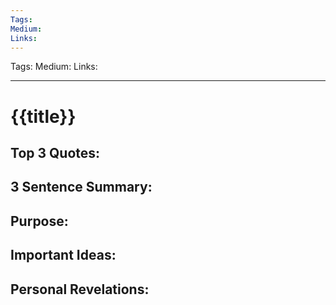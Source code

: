 ```yaml
---
Tags: 
Medium: 
Links:
---
```

Tags: 
Medium: 
Links:
___

# {{title}}

## Top 3 Quotes:

## 3 Sentence Summary:

## Purpose:

## Important Ideas:

## Personal Revelations:
